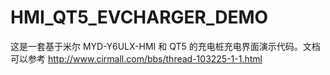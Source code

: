 # HMI_QT5_EVCHARGER_DEMO

这是一套基于米尔 MYD-Y6ULX-HMI 和 QT5 的充电桩充电界面演示代码。文档可以参考  http://www.cirmall.com/bbs/thread-103225-1-1.html
